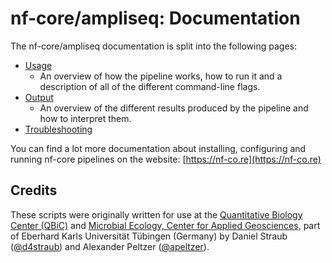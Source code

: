 # nf-core/ampliseq: Documentation

The nf-core/ampliseq documentation is split into the following pages:

* [Usage](usage.md)
  * An overview of how the pipeline works, how to run it and a description of all of the different command-line flags.
* [Output](output.md)
  * An overview of the different results produced by the pipeline and how to interpret them.
* [Troubleshooting](https://nf-co.re/usage/troubleshooting)

You can find a lot more documentation about installing, configuring and running nf-core pipelines on the website: [https://nf-co.re](https://nf-co.re)

## Credits

These scripts were originally written for use at the [Quantitative Biology Center (QBiC)](http://www.qbic.life) and [Microbial Ecology, Center for Applied Geosciences](http://www.uni-tuebingen.de/de/104325), part of Eberhard Karls Universität Tübingen (Germany) by Daniel Straub ([@d4straub](https://github.com/d4straub)) and Alexander Peltzer ([@apeltzer](https://github.com/apeltzer)).
